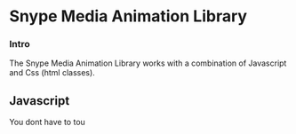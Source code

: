 # Snype Media Animation Library
### Intro
The Snype Media Animation Library works with a combination of Javascript and Css (html classes).
## Javascript
You dont have to tou
